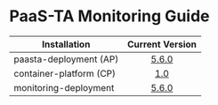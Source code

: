 # PaaS-TA Monitoring Guide

| Installation            | Current Version                                                                                                                                                  |
| ----------------------- | :--------------------------------------------------------------------------------------------------------------------------------------------------------------: |
| paasta-deployment (AP)  | [5.6.0](https://github.com/PaaS-TA/paasta-deployment/releases/tag/v5.6.0)                                                                                        |
| container-platform (CP) | [1.0](https://github.com/PaaS-TA/paas-ta-container-platform/blob/master/install-guide/standalone/paas-ta-container-platform-standalone-deployment-guide-v1.0.md) |
| monitoring-deployment   | [5.6.0](https://github.com/PaaS-TA/monitoring-deployment/releases/tag/v5.5.0)                                                                                    |

